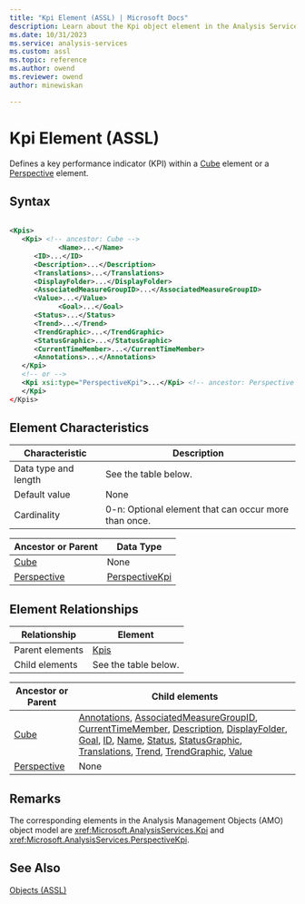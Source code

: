 ```yaml
---
title: "Kpi Element (ASSL) | Microsoft Docs"
description: Learn about the Kpi object element in the Analysis Services Scripting Language (ASSL) schema.
ms.date: 10/31/2023
ms.service: analysis-services
ms.custom: assl
ms.topic: reference
ms.author: owend
ms.reviewer: owend
author: minewiskan

---
```

# Kpi Element (ASSL)

  Defines a key performance indicator (KPI) within a [Cube](../objects/cube-element-assl.md) element or a [Perspective](../objects/perspective-element-assl.md) element.  
  
## Syntax  
  
```xml  
  
<Kpis>  
   <Kpi> <!-- ancestor: Cube -->  
            <Name>...</Name>  
      <ID>...</ID>  
      <Description>...</Description>  
      <Translations>...</Translations>  
      <DisplayFolder>...</DisplayFolder>  
      <AssociatedMeasureGroupID>...</AssociatedMeasureGroupID>  
      <Value>...</Value>  
            <Goal>...</Goal>  
      <Status>...</Status>  
      <Trend>...</Trend>  
      <TrendGraphic>...</TrendGraphic>  
      <StatusGraphic>...</StatusGraphic>  
      <CurrentTimeMember>...</CurrentTimeMember>  
      <Annotations>...</Annotations>  
   </Kpi>  
   <!-- or -->  
   <Kpi xsi:type="PerspectiveKpi">...</Kpi> <!-- ancestor: Perspective -->  
   </Kpi>  
</Kpis>  
```  
  
## Element Characteristics  
  
|Characteristic|Description|  
|--------------------|-----------------|  
|Data type and length|See the table below.|  
|Default value|None|  
|Cardinality|0-n: Optional element that can occur more than once.|  
  
|Ancestor or Parent|Data Type|  
|------------------------|---------------|  
|[Cube](../objects/cube-element-assl.md)|None|  
|[Perspective](../objects/perspective-element-assl.md)|[PerspectiveKpi](../data-type/perspectivekpi-data-type-assl.md)|  
  
## Element Relationships  
  
|Relationship|Element|  
|------------------|-------------|  
|Parent elements|[Kpis](../collections/kpis-element-assl.md)|  
|Child elements|See the table below.|  
  
|Ancestor or Parent|Child elements|  
|------------------------|--------------------|  
|[Cube](../objects/cube-element-assl.md)|[Annotations](../collections/annotations-element-assl.md), [AssociatedMeasureGroupID](../properties/associatedmeasuregroupid-element-assl.md), [CurrentTimeMember](../properties/currenttimemember-element-assl.md), [Description](../properties/description-element-assl.md), [DisplayFolder](../properties/displayfolder-element-assl.md), [Goal](../properties/goal-element-assl.md), [ID](../properties/id-element-assl.md), [Name](../properties/name-element-assl.md), [Status](../properties/status-element-assl.md), [StatusGraphic](../properties/statusgraphic-element-assl.md), [Translations](../collections/translations-element-assl.md), [Trend](../properties/trend-element-assl.md), [TrendGraphic](../properties/trendgraphic-element-assl.md), [Value](../properties/value-element-assl.md)|  
|[Perspective](../objects/perspective-element-assl.md)|None|  
  
## Remarks  
 The corresponding elements in the Analysis Management Objects (AMO) object model are <xref:Microsoft.AnalysisServices.Kpi> and <xref:Microsoft.AnalysisServices.PerspectiveKpi>.  
  
## See Also  
 [Objects &#40;ASSL&#41;](../objects/objects-assl.md)  
  
  
